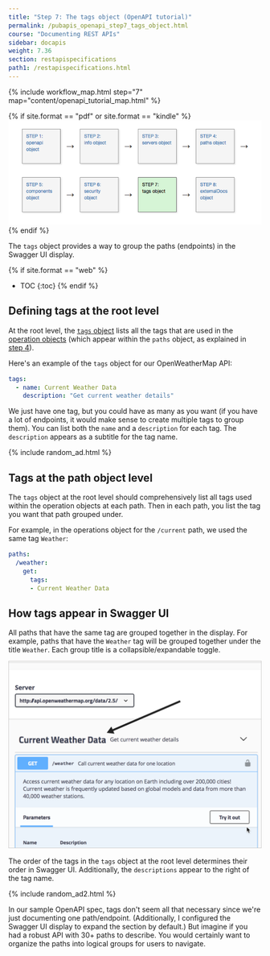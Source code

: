 ```yaml
---
title: "Step 7: The tags object (OpenAPI tutorial)"
permalink: /pubapis_openapi_step7_tags_object.html
course: "Documenting REST APIs"
sidebar: docapis
weight: 7.36
section: restapispecifications
path1: /restapispecifications.html
---
```


{% include workflow_map.html step="7" map="content/openapi_tutorial_map.html"  %}

{% if site.format == "pdf" or site.format == "kindle" %}
<img src="images/openapistep7.png"/>
{% endif %}

The `tags` object provides a way to group the paths (endpoints) in the Swagger UI display.

{% if site.format == "web" %}
* TOC
{:toc}
{% endif %}

## Defining tags at the root level

At the root level, the [`tags` object](https://github.com/OAI/OpenAPI-Specification/blob/master/versions/3.0.1.md#tagObject) lists all the tags that are used in the [operation objects](https://github.com/OAI/OpenAPI-Specification/blob/master/versions/3.0.1.md#operationObject) (which appear within the `paths` object, as explained in [step 4](pubapis_openapi_step4_paths_object.html)).

Here's an example of the `tags` object for our OpenWeatherMap API:

```yaml
tags:
  - name: Current Weather Data
    description: "Get current weather details"
```

We just have one tag, but you could have as many as you want (if you have a lot of endpoints, it would make sense to create multiple tags to group them). You can list both the `name` and a `description` for each tag. The `description` appears as a subtitle for the tag name.

{% include random_ad.html %}

## Tags at the path object level

The `tags` object at the root level should comprehensively list all tags used within the operation objects at each path. Then in each path, you list the tag you want that path grouped under.

For example, in the operations object for the `/current` path, we used the same tag `Weather`:

```yaml
paths:
  /weather:
    get:
      tags:
      - Current Weather Data
```

## How tags appear in Swagger UI

All paths that have the same tag are grouped together in the display. For example, paths that have the `Weather` tag will be grouped together under the title `Weather`. Each group title is a collapsible/expandable toggle.

<a href="http://idratherbewriting.com/learnapidoc/assets/files/swagger/index.html" class="noExtIcon"><img src="images/openapitutorial_tags.png" class="medium" /></a>

The order of the tags in the `tags` object at the root level determines their order in Swagger UI. Additionally, the `descriptions` appear to the right of the tag name.

{% include random_ad2.html %}

In our sample OpenAPI spec, tags don't seem all that necessary since we're just documenting one path/endpoint. (Additionally, I configured the Swagger UI display to expand the section by default.) But imagine if you had a robust API with 30+ paths to describe. You would certainly want to organize the paths into logical groups for users to navigate.
